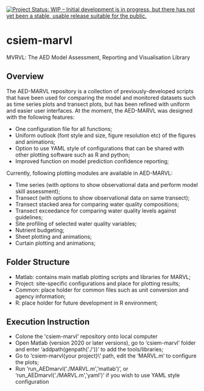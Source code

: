 [![Project Status: WIP – Initial development is in progress, but there has not yet been a stable, usable release suitable for the public.](https://www.repostatus.org/badges/latest/wip.svg)](https://www.repostatus.org/#wip)

# csiem-marvl
MVRVL: The AED Model Assessment, Reporting and Visualisation Library

## Overview
The AED-MARVL repository is a collection of previously-developed scripts that have been used for comparing the model and monitored datasets such as time series plots and transect plots, but has been refined with uniform and easier user interfaces. At the moment, the AED-MARVL was designed with the following features:
- One configuration file for all functions;
- Uniform outlook (font style and size, figure resolution etc) of the figures and animations;
- Option to use YAML style of configurations that can be shared with other plotting software such as R and python;
- Improved function on model prediction confidence reporting;

Currently, following plotting modules are available in AED-MARVL: 
- Time series (with options to show observational data and perform model skill assessment);
- Transect (with options to show observational data on same transect);
- Transect stacked area for comparing water quality compositions;
- Transect exceedance for comparing water quality levels against guidelines;
- Site profiling of selected water quality variables;
- Nutrient budgeting;
- Sheet plotting and animations;
- Curtain plotting and animations;

## Folder Structure
- Matlab: contains main matlab plotting scripts and libraries for MARVL;
- Project: site-specific configurations and place for plotting results;
- Common: place holder for common files such as unit conversion and agency information;
- R: place holder for future development in R environment;

## Execution Instruction
- Colone the 'csiem-marvl' repository onto local computer
- Open Matlab (version 2020 or later versions), go to ‘csiem-marvl’ folder and enter ‘addpath(genpath('./'))’ to add the tools/libraries;
- Go to ‘csiem-marvl\{your project}\’ path, edit the ‘MARVL.m’ to configure the plots;
- Run ‘run_AEDmarvl('./MARVL.m','matlab')’, or ‘run_AEDmarvl('./MARVL.m','yaml')’ if you wish to use YAML style configuration


 